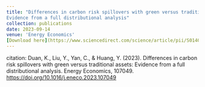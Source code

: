 ```yaml
---
title: "Differences in carbon risk spillovers with green versus traditional assets: 
Evidence from a full distributional analysis"
collection: publications
date: 2023-09-14
venue: 'Energy Economics'
[Download here](https://www.sciencedirect.com/science/article/pii/S0140988323005479?via%3Dihub)
---
```


citation: Duan, K., Liu, Y., Yan, C., & Huang, Y. (2023). Differences in carbon risk spillovers with green versus traditional assets: Evidence from a full distributional analysis. Energy Economics, 107049. https://doi.org/10.1016/j.eneco.2023.107049

